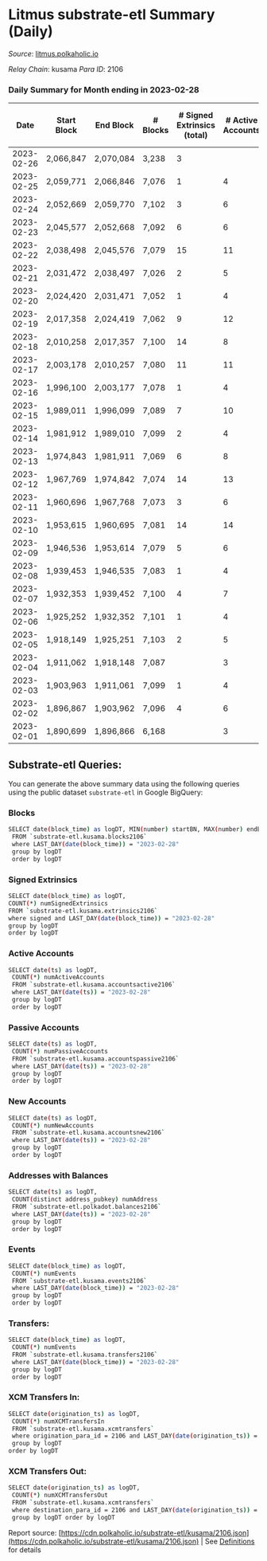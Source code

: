 # Litmus substrate-etl Summary (Daily)

_Source_: [litmus.polkaholic.io](https://litmus.polkaholic.io)

*Relay Chain*: kusama
*Para ID*: 2106



### Daily Summary for Month ending in 2023-02-28


| Date | Start Block | End Block | # Blocks | # Signed Extrinsics (total) | # Active Accounts | # Passive | # New | # Addresses with Balances | # Events | # Transfers | # XCM Transfers In | # XCM Transfers Out | Issues | 
| ---- | ----------- | --------- | -------- | --------------------------- | ----------------- | --------- | ----- | ------------------------- | -------- | ----------- | ------------------ | ------------------- | ------ |
| 2023-02-26 | 2,066,847 | 2,070,084 | 3,238 | 3 |  |  |  |  | 6,501 | 2 ($10.10) |   |   |  |
| 2023-02-25 | 2,059,771 | 2,066,846 | 7,076 | 1 | 4 |  |  | 13,913 | 14,165 |   |   |   |  |
| 2023-02-24 | 2,052,669 | 2,059,770 | 7,102 | 3 | 6 | 1 | 1 | 13,913 | 14,230 | 2 ($4.05) |   |   |  |
| 2023-02-23 | 2,045,577 | 2,052,668 | 7,092 | 6 | 6 | 1 | 1 | 13,912 | 14,233 | 1 ($181.13) |   |   |  |
| 2023-02-22 | 2,038,498 | 2,045,576 | 7,079 | 15 | 11 | 1 | 1 | 13,911 | 14,253 | 1 ($30.24) |   |   |  |
| 2023-02-21 | 2,031,472 | 2,038,497 | 7,026 | 2 | 5 |  |  | 13,911 | 14,068 |   |   |   |  |
| 2023-02-20 | 2,024,420 | 2,031,471 | 7,052 | 1 | 4 |  |  | 13,911 | 14,114 |   |   |   |  |
| 2023-02-19 | 2,017,358 | 2,024,419 | 7,062 | 9 | 12 | 2 | 1 | 13,911 | 14,189 | 2 ($2.32) | 1 ($12.12) | 1 ($2.28) |  |
| 2023-02-18 | 2,010,258 | 2,017,357 | 7,100 | 14 | 8 |  | 1 | 13,911 | 14,292 |   |   |   |  |
| 2023-02-17 | 2,003,178 | 2,010,257 | 7,080 | 11 | 11 | 3 | 2 | 13,910 | 14,243 | 6 ($108.99) |   | 1 ($5.21) |  |
| 2023-02-16 | 1,996,100 | 2,003,177 | 7,078 | 1 | 4 |  |  | 13,908 | 14,166 |   |   |   |  |
| 2023-02-15 | 1,989,011 | 1,996,099 | 7,089 | 7 | 10 | 1 | 2 | 13,908 | 14,231 | 4 ($7.53) |   |   |  |
| 2023-02-14 | 1,981,912 | 1,989,010 | 7,099 | 2 | 4 |  |  | 13,907 | 14,212 |   |   |   |  |
| 2023-02-13 | 1,974,843 | 1,981,911 | 7,069 | 6 | 8 | 1 | 2 | 13,907 | 14,185 | 2 ($70.47) | 1 ($35.78) |   |  |
| 2023-02-12 | 1,967,769 | 1,974,842 | 7,074 | 14 | 13 | 2 | 4 | 13,905 | 14,246 | 10 ($446.68) |   |   |  |
| 2023-02-11 | 1,960,696 | 1,967,768 | 7,073 | 3 | 6 | 1 |  | 13,903 | 14,172 | 1 ($10.66) |   | 1 ($10.64) |  |
| 2023-02-10 | 1,953,615 | 1,960,695 | 7,081 | 14 | 14 | 2 | 2 | 13,903 | 14,264 | 7 ($71.56) |   |   |  |
| 2023-02-09 | 1,946,536 | 1,953,614 | 7,079 | 5 | 6 | 1 | 1 | 13,902 | 14,194 | 4 ($130.74) |   |   |  |
| 2023-02-08 | 1,939,453 | 1,946,535 | 7,083 | 1 | 4 |  |  | 13,901 | 14,182 |   | 1 ($5.94) |   |  |
| 2023-02-07 | 1,932,353 | 1,939,452 | 7,100 | 4 | 7 | 1 | 1 | 13,902 | 14,234 | 1 ($9.89) |   | 1 ($9.86) |  |
| 2023-02-06 | 1,925,252 | 1,932,352 | 7,101 | 1 | 4 | 1 |  | 13,901 | 14,214 | 1 ($5.93) |   |   |  |
| 2023-02-05 | 1,918,149 | 1,925,251 | 7,103 | 2 | 5 |  |  | 13,902 | 14,221 |   |   |   |  |
| 2023-02-04 | 1,911,062 | 1,918,148 | 7,087 |  | 3 |  |  | 13,902 | 14,181 |   |   |   |  |
| 2023-02-03 | 1,903,963 | 1,911,061 | 7,099 | 1 | 4 |  |  | 13,902 | 14,208 |   |   |   |  |
| 2023-02-02 | 1,896,867 | 1,903,962 | 7,096 | 4 | 6 | 1 | 1 | 13,902 | 14,224 | 2 ($32.66) |   |   |  |
| 2023-02-01 | 1,890,699 | 1,896,866 | 6,168 |  | 3 |  |  | 13,902 | 12,339 |   |   |   |  |

## Substrate-etl Queries:
You can generate the above summary data using the following queries using the public dataset `substrate-etl` in Google BigQuery:

### Blocks
```bash
SELECT date(block_time) as logDT, MIN(number) startBN, MAX(number) endBN, COUNT(*) numBlocks 
 FROM `substrate-etl.kusama.blocks2106`  
 where LAST_DAY(date(block_time)) = "2023-02-28" 
 group by logDT 
 order by logDT
```

### Signed Extrinsics
```bash
SELECT date(block_time) as logDT, 
COUNT(*) numSignedExtrinsics 
FROM `substrate-etl.kusama.extrinsics2106`  
where signed and LAST_DAY(date(block_time)) = "2023-02-28" 
group by logDT 
order by logDT
```

### Active Accounts
```bash
SELECT date(ts) as logDT, 
 COUNT(*) numActiveAccounts 
 FROM `substrate-etl.kusama.accountsactive2106` 
 where LAST_DAY(date(ts)) = "2023-02-28" 
 group by logDT 
 order by logDT
```

### Passive Accounts
```bash
SELECT date(ts) as logDT, 
 COUNT(*) numPassiveAccounts 
 FROM `substrate-etl.kusama.accountspassive2106` 
 where LAST_DAY(date(ts)) = "2023-02-28" 
 group by logDT 
 order by logDT
```

### New Accounts
```bash
SELECT date(ts) as logDT, 
 COUNT(*) numNewAccounts 
 FROM `substrate-etl.kusama.accountsnew2106` 
 where LAST_DAY(date(ts)) = "2023-02-28" 
 group by logDT
 order by logDT
```

### Addresses with Balances
```bash
SELECT date(ts) as logDT,
 COUNT(distinct address_pubkey) numAddress 
 FROM `substrate-etl.polkadot.balances2106` 
 where LAST_DAY(date(ts)) = "2023-02-28" 
 group by logDT 
 order by logDT
```

### Events
```bash
SELECT date(block_time) as logDT, 
 COUNT(*) numEvents 
 FROM `substrate-etl.kusama.events2106` 
 where LAST_DAY(date(block_time)) = "2023-02-28" 
 group by logDT 
 order by logDT
```

### Transfers:
```bash
SELECT date(block_time) as logDT, 
 COUNT(*) numEvents 
 FROM `substrate-etl.kusama.transfers2106` 
 where LAST_DAY(date(block_time)) = "2023-02-28" 
 group by logDT 
 order by logDT
```

### XCM Transfers In:
```bash
SELECT date(origination_ts) as logDT, 
 COUNT(*) numXCMTransfersIn 
 FROM `substrate-etl.kusama.xcmtransfers` 
 where origination_para_id = 2106 and LAST_DAY(date(origination_ts)) = "2023-02-28" 
 group by logDT 
order by logDT
```

### XCM Transfers Out:
```bash
SELECT date(origination_ts) as logDT, 
 COUNT(*) numXCMTransfersOut 
 FROM `substrate-etl.kusama.xcmtransfers` 
 where destination_para_id = 2106 and LAST_DAY(date(origination_ts)) = "2023-02-28" 
 group by logDT order by logDT
```


Report source: [https://cdn.polkaholic.io/substrate-etl/kusama/2106.json](https://cdn.polkaholic.io/substrate-etl/kusama/2106.json) | See [Definitions](/DEFINITIONS.md) for details
